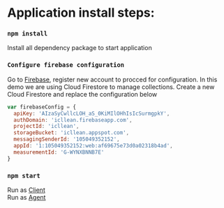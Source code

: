 # Application install steps:

### `npm install`

Install all dependency package to start application

### `Configure firebase configuration`

Go to [Firebase](https://firebase.google.com/), register new account to procced for configuration.
In this demo we are using Cloud Firestore to manage collections. Create a new Cloud Firestore and replace the configuration below

```js
var firebaseConfig = {
  apiKey: 'AIzaSyCwllcLOH_aS_0KiMIlOHhIsIcSurmgpkY',
  authDomain: 'icllean.firebaseapp.com',
  projectId: 'icllean',
  storageBucket: 'icllean.appspot.com',
  messagingSenderId: '105049352152',
  appId: '1:105049352152:web:af69675e73d0a02318b4ad',
  measurementId: 'G-WYNXBNNB7E'
}
```

### `npm start`

Run as [Client](http://localhost:8080/)\
Run as [Agent](http://localhost:8080/agent)
